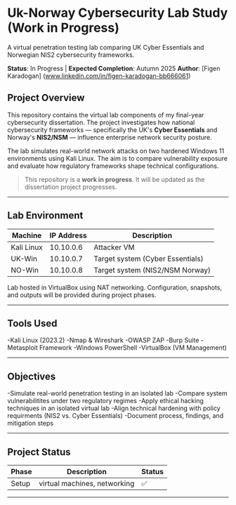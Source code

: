 # Uk-Norway Cybersecurity Lab Study (Work in Progress)
A virtual penetration testing lab comparing UK Cyber Essentials and Norwegian NIS2 cybersecurity frameworks.

**Status**: In Progress | **Expected Completion**: Autumn 2025
**Author**: [Figen Karadogan] (www.linkedin.com/in/figen-karadogan-bb666061)

## Project Overview
This repository contains the virtual lab components of my final-year cybersecurity dissertation. The project investigates how national cybersecurity frameworks — specifically the UK's **Cyber Essentials** and Norway's **NIS2/NSM** — influence enterprise network security posture.

The lab simulates real-world network attacks on two hardened Windows 11 environments using Kali Linux. The aim is to compare vulnerability exposure and evaluate how regulatory frameworks shape technical configurations.

> This repository is a **work in progress**. It will be updated as the dissertation project progresses.

---

## Lab Environment 

|Machine      | IP Address    | Description                    |
|-------------|---------------|--------------------------------|
|Kali Linux   |10.10.0.6      |Attacker VM                     |
|UK-Win       |10.10.0.7      |Target system (Cyber Essentials)|
|NO-Win       |10.10.0.8      |Target system (NIS2/NSM Norway) |

Lab hosted in VirtualBox using NAT networking. Configuration, snapshots, and outputs will be provided during project phases.

---

## Tools Used

-Kali Linux (2023.2)
-Nmap & Wireshark
-OWASP ZAP
-Burp Suite
-Metasploit Framework
-Windows PowerShell
-VirtualBox (VM Management)

---

## Objectives

-Simulate real-world penetration testing in an isolated lab
-Compare system vulnerabilitites under two regulatory regimes
-Apply ethical hacking techniques in an isolated virtual lab
-Align technical hardening with policy requirments (NIS2 vs. Cyber Essentials)
-Document process, findings, and mitigation steps

---

## Project Status
| Phase | Description | Status |
|-------|-------------|--------|
| Setup | virtual machines, networking | :white_check_mark:|
---
